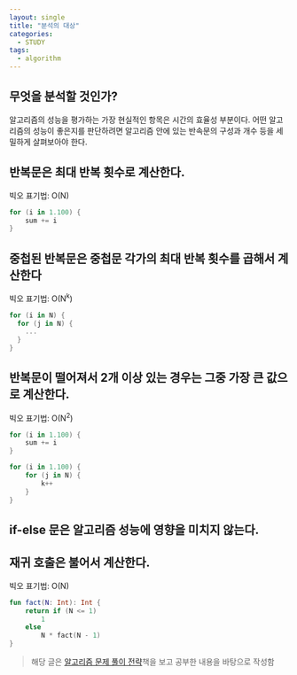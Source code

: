 ```yaml
---
layout: single
title: "분석의 대상"
categories:
  - STUDY
tags:
  - algorithm
---
```


## 무엇을 분석할 것인가?

알고리즘의 성능을 평가하는 가장 현실적인 항목은 시간의 효율성 부분이다. 어떤 알고리즘의 성능이 좋은지를 판단하려면 알고리즘 안에 있는 반속문의 구성과 개수 등을 세밀하게 살펴보아야 한다.

## 반복문은 최대 반복 횟수로 계산한다.

빅오 표기법: O(N)

```kotlin
for (i in 1.100) {
    sum += i
}
```

## 중첩된 반복문은 중첩문 각가의 최대 반복 횟수를 곱해서 계산한다

빅오 표기법: O(N<sup>k</sup>)

```kotlin
for (i in N) {
  for (j in N) {
    ...
  }
}
```

## 반복문이 떨어져서 2개 이상 있는 경우는 그중 가장 큰 값으로 계산한다.

빅오 표기법: O(N<sup>2</sup>)

```kotlin
for (i in 1.100) {
    sum += i
}

for (i in 1.100) {
    for (j in N) {
        k++
    }
}
```

## if-else 문은 알고리즘 성능에 영향을 미치지 않는다.

## 재귀 호출은 불어서 계산한다.

빅오 표기법: O(N)

```kotlin
fun fact(N: Int): Int {
    return if (N <= 1)
        1
    else
        N * fact(N - 1)
}
```

> 해당 글은 [알고리즘 문제 풀이 전략](http://www.yes24.com/Product/Goods/25766256)책을 보고 공부한 내용을 바탕으로 작성함
